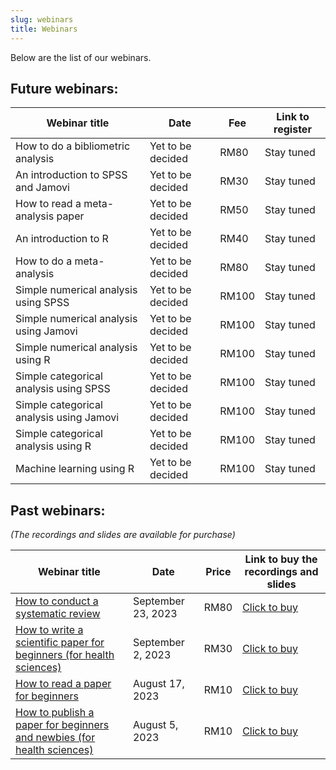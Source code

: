 ```yaml
---
slug: webinars
title: Webinars
---
```


Below are the list of our webinars.

## **Future webinars:**

| Webinar title | Date | Fee | Link to register |  
|---------------|------|-----|------------------|
| How to do a bibliometric analysis | Yet to be decided | RM80 | Stay tuned |
| An introduction to SPSS and Jamovi | Yet to be decided | RM30 | Stay tuned |
| How to read a meta-analysis paper | Yet to be decided | RM50 | Stay tuned |
| An introduction to R | Yet to be decided | RM40 | Stay tuned |
| How to do a meta-analysis | Yet to be decided | RM80 | Stay tuned |
| Simple numerical analysis using SPSS | Yet to be decided | RM100 | Stay tuned |
| Simple numerical analysis using Jamovi | Yet to be decided | RM100 | Stay tuned |
| Simple numerical analysis using R | Yet to be decided | RM100 | Stay tuned |
| Simple categorical analysis using SPSS | Yet to be decided | RM100 | Stay tuned |
| Simple categorical analysis using Jamovi | Yet to be decided | RM100 | Stay tuned |
| Simple categorical analysis using R | Yet to be decided | RM100 | Stay tuned |
| Machine learning using R | Yet to be decided | RM100 | Stay tuned |


## **Past webinars**: 
*(The recordings and slides are available for purchase)*

| Webinar title | Date | Price | Link to buy the recordings and slides |  
|---------------|------|-------|---------------------------------------|  
| [How to conduct a systematic review](/./webinar_detail/2023-09-10-how-to-conduct-a-systematic-review/index.html) | September 23, 2023 | RM80 | [Click to buy](https://forms.gle/hnrSgtde7pCRpU7fA) |
| [How to write a scientific paper for beginners (for health sciences)](/./webinar_detail/2023-09-07-how-to-write-a-scientific-paper-for-beginners-for-health-sciences/index.html) | September 2, 2023 | RM30 | [Click to buy](https://forms.gle/WCPpz7pvshg7zdjY9) |
| [How to read a paper for beginners](/./webinar_detail/2023-09-07-how-to-read-a-paper-for-beginners/index.html) | August 17, 2023 | RM10 | [Click to buy ](https://forms.gle/U94PpQckbVDgWYGW6) |
| [How to publish a paper for beginners and newbies (for health sciences)](/./webinar_detail/2023-09-07-how-to-publish-a-paper-for-beginners-and-newbies-for-health-sciences/index.html) | August 5, 2023 | RM10 | [Click to buy](https://forms.gle/pLpYbRiu9MDRFeEX6) |
